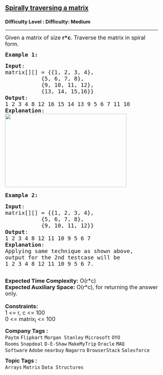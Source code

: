 <h2><a href="https://www.geeksforgeeks.org/problems/spirally-traversing-a-matrix-1587115621/1?page=5&sortBy=submissions">Spirally traversing a matrix</a></h2><h3>Difficulty Level : Difficulty: Medium</h3><hr><div class="problems_problem_content__Xm_eO"><p><span style="font-size: 18px;">Given a&nbsp;matrix&nbsp;of size <strong>r*c</strong>. Traverse the matrix in spiral form.</span></p>
<pre><span style="font-size: 18px;"><strong>Example 1:</strong></span><br><br><span style="font-size: 18px;"><strong>Input</strong>:
matrix[][] = {{1, 2, 3, 4},
&nbsp;          {5, 6, 7, 8},
&nbsp;          {9, 10, 11, 12},
&nbsp;          {13, 14, 15,16}}
<strong>Output</strong>: 
1 2 3 4 8 12 16 15 14 13 9 5 6 7 11 10
<strong>Explanation</strong>:
</span><img style="height: 242px; width: 400px;" src="https://www.geeksforgeeks.org/wp-content/uploads/spiral-matrix.png" alt=""><br><br><span style="font-size: 18px;"><strong>Example 2:</strong></span><br><br><span style="font-size: 18px;"><strong>Input</strong>: 
matrix[][] = {{1, 2, 3, 4},
&nbsp;          {5, 6, 7, 8},
&nbsp;          {9, 10, 11, 12}}
<strong>Output</strong>: 
1 2 3 4 8 12 11 10 9 5 6 7
<strong>Explanation</strong>:
Applying same technique as shown above, 
output for the 2nd testcase will be 
1 2 3 4 8 12 11 10 9 5 6 7.</span></pre>
<p><span style="font-size: 18px;"><br><strong>Expected Time Complexity:</strong>&nbsp;O(r*c)<br><strong>Expected Auxiliary Space:</strong>&nbsp;O(r*c), for returning the answer only.<br><br><strong>Constraints:</strong><br>1 &lt;= r, c &lt;= 100<br>0 &lt;= matrix<sub>i</sub> &lt;= 100</span></p></div><p><span style=font-size:18px><strong>Company Tags : </strong><br><code>Paytm</code>&nbsp;<code>Flipkart</code>&nbsp;<code>Morgan Stanley</code>&nbsp;<code>Microsoft</code>&nbsp;<code>OYO Rooms</code>&nbsp;<code>Snapdeal</code>&nbsp;<code>D-E-Shaw</code>&nbsp;<code>MakeMyTrip</code>&nbsp;<code>Oracle</code>&nbsp;<code>MAQ Software</code>&nbsp;<code>Adobe</code>&nbsp;<code>nearbuy</code>&nbsp;<code>Nagarro</code>&nbsp;<code>BrowserStack</code>&nbsp;<code>Salesforce</code>&nbsp;<br><p><span style=font-size:18px><strong>Topic Tags : </strong><br><code>Arrays</code>&nbsp;<code>Matrix</code>&nbsp;<code>Data Structures</code>&nbsp;